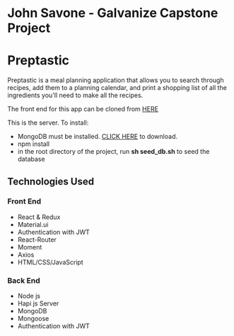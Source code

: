 # John Savone - Galvanize Capstone Project
# Preptastic
Preptastic is a meal planning application that allows you to search through recipes, add them to a planning calendar, and print a shopping list of all the ingredients you'll need to make all the recipes.

The front end for this app can be cloned from [HERE](https://github.com/jsavone/preptastic)

This is the server. To install:

- MongoDB must be installed. [CLICK HERE](https://docs.mongodb.com/manual/tutorial/install-mongodb-on-os-x/#install-mongodb-community-edition) to download.
- npm install
- in the root directory of the project, run **sh seed_db.sh** to seed the database

## Technologies Used
### Front End
- React & Redux
- Material.ui
- Authentication with JWT
- React-Router
- Moment
- Axios
- HTML/CSS/JavaScript

### Back End
- Node js
- Hapi js Server
- MongoDB
- Mongoose
- Authentication with JWT
